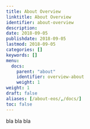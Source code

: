 ```yaml
---
title: About Overview
linktitle: About Overview
identifier: about-overview
description:
date: 2018-09-05
publishdate: 2018-09-05
lastmod: 2018-09-05
categories: []
keywords: []
menu:
  docs:
    parent: "about"
    identifier: overview-about
    weight: 1
weight: 1
draft: false
aliases: [/about-eos/,/docs/]
toc: false
---
```


bla bla bla
